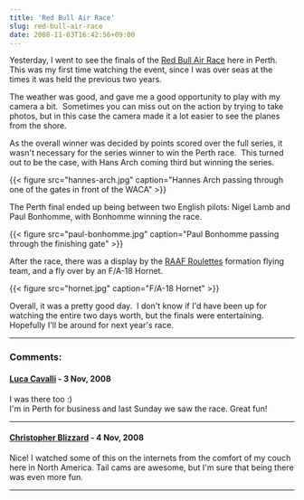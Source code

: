 ```yaml
---
title: 'Red Bull Air Race'
slug: red-bull-air-race
date: 2008-11-03T16:42:56+09:00
---
```


Yesterday, I went to see the finals of the [Red Bull Air
Race](http://www.redbullairrace.com/) here in Perth.  This was my first
time watching the event, since I was over seas at the times it was held
the previous two years.

The weather was good, and gave me a good opportunity to play with my
camera a bit.  Sometimes you can miss out on the action by trying to
take photos, but in this case the camera made it a lot easier to see the
planes from the shore.

As the overall winner was decided by points scored over the full series,
it wasn\'t necessary for the series winner to win the Perth race.  This
turned out to be the case, with Hans Arch coming third but winning the
series.

{{< figure src="hannes-arch.jpg"
        caption="Hannes Arch passing through one of the gates in front of the WACA" >}}

The Perth final ended up being between two English pilots: Nigel Lamb
and Paul Bonhomme, with Bonhomme winning the race.

{{< figure src="paul-bonhomme.jpg"
        caption="Paul Bonhomme passing through the finishing gate" >}}

After the race, there was a display by the [RAAF
Roulettes](http://en.wikipedia.org/wiki/Roulettes) formation flying
team, and a fly over by an F/A-18 Hornet.

{{< figure src="hornet.jpg" caption="F/A-18 Hornet" >}}

Overall, it was a pretty good day.  I don\'t know if I\'d have been up
for watching the entire two days worth, but the finals were
entertaining.  Hopefully I\'ll be around for next year\'s race.

---
### Comments:
#### [Luca Cavalli](http://loopback.wordpress.com/) - <time datetime="2008-11-03 21:40:15">3 Nov, 2008</time>

I was there too :)\
I\'m in Perth for business and last Sunday we saw the race. Great fun!

---
#### [Christopher Blizzard](http://www.0xdeadbeef.com/weblog/) - <time datetime="2008-11-04 00:49:00">4 Nov, 2008</time>

Nice! I watched some of this on the internets from the comfort of my
couch here in North America. Tail cams are awesome, but I\'m sure that
being there was even more fun.

---
